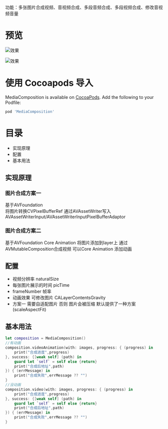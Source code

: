 功能：多张图片合成视频、音视频合成、多段音频合成、多段视频合成、修改音视频音量

# 预览
![效果](https://ws3.sinaimg.cn/large/006tNc79ly1fz8jgqfif2g307k0dcmxu.gif)

![效果](https://ws2.sinaimg.cn/large/006tNc79ly1fz8jixv8a8g307k0dc783.gif)

# 使用 Cocoapods 导入
MediaComposition is available on [CocoaPods](http://cocoapods.org).  Add the following to your Podfile:

```ruby
pod 'MediaComposition'
```
# 目录
* 实现原理
* 配置
* 基本用法


## 实现原理
### 图片合成方案一
基于AVFoundation  
将图片转换CVPixelBufferRef 通过AVAssetWriter写入AVAssetWriterInput/AVAssetWriterInputPixelBufferAdaptor

### 图片合成方案二
基于AVFoundation Core Animation 
将图片添加到layer上 通过AVMutableComposition合成视频 
可以Core Animation 添加动画

## 配置
* 视频分辨率 naturalSize
* 每张图片展示的时间 picTime
* frameNumber 帧率
* 动画效果 可修改图片 CALayerContentsGravity
* 方案一 需要自适配图片 否则 图片会被压缩 默认提供了一种方案(scaleAspectFit)

## 基本用法
``` swift
let composition = MediaComposition()
//有动画
composition.videoAnimation(with: images, progress: { (progress) in
    print("合成进度",progress)
}, success: {[weak self] (path) in
    guard let `self` = self else {return}
    print("合成后地址",path)
}) { (errMessage) in
    print("合成失败",errMessage ?? "")
}
//没动画
composition.video(with: images, progress: { (progress) in
    print("合成进度",progress)
}, success: {[weak self] (path) in
    guard let `self` = self else {return}
    print("合成后地址",path)
}) { (errMessage) in
    print("合成失败",errMessage ?? "")
}
```








